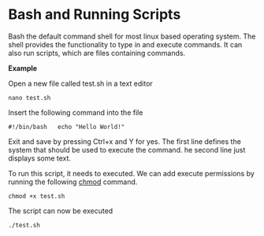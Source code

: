 # Bash and Running Scripts

Bash the default command shell for most linux based operating system. The shell provides the functionality to type in and execute commands. It can also run scripts, which are files containing commands.

**Example**

Open a new file called test.sh in a text editor

`nano test.sh`

Insert the following command into the file

`#!/bin/bash  
echo "Hello World!"`

Exit and save by pressing Ctrl+x and Y for yes. The first line defines the system that should be used to execute the command. he second line just displays some text.

To run this script, it needs to executed. We can add execute permissions by running the following [chmod](https://nowthistechnology.gitbooks.io/command-line-essentials/content/chmod.html) command.

`chmod +x test.sh`

The script can now be executed

`./test.sh`

